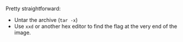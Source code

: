Pretty straightforward:
- Untar the archive (`tar -x`)
- Use `xxd` or another hex editor to find the flag at the very end of the image.
